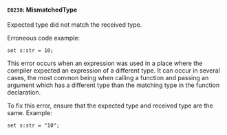 #### `E0230`: MismatchedType

Expected type did not match the received type.

Erroneous code example:
```
set s:str = 10;
```

This error occurs when an expression was used in a place where the compiler expected an expression of a different type. It can occur in several cases, the most common being when calling a function and passing an argument which has a different type than the matching type in the function declaration.

To fix this error, ensure that the expected type and received type are the same. Example:

```
set s:str = "10";
```
